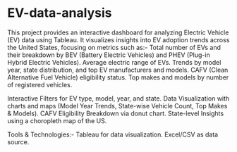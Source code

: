 # EV-data-analysis
This project provides an interactive dashboard for analyzing Electric Vehicle (EV) data using Tableau. It visualizes insights into EV adoption trends across the United States, focusing on metrics such as:-
Total number of EVs and their breakdown by BEV (Battery Electric Vehicles) and PHEV (Plug-in Hybrid Electric Vehicles).
Average electric range of EVs.
Trends by model year, state distribution, and top EV manufacturers and models.
CAFV (Clean Alternative Fuel Vehicle) eligibility status.
Top makes and models by number of registered vehicles.

Interactive Filters for EV type, model, year, and state.
Data Visualization with charts and maps (Model Year Trends, State-wise Vehicle Count, Top Makes & Models).
CAFV Eligibility Breakdown via donut chart.
State-level Insights using a choropleth map of the US.

Tools & Technologies:-
Tableau for data visualization.
Excel/CSV as data source.
